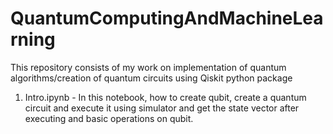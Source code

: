 # QuantumComputingAndMachineLearning

This repository consists of my work on implementation of quantum algorithms/creation of quantum circuits using Qiskit python package

1) Intro.ipynb - In this notebook, how to create qubit, create a quantum circuit and execute it using simulator and get the state vector after executing and basic operations on qubit.
